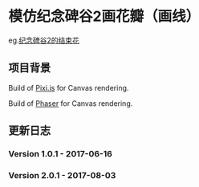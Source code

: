 # 模仿纪念碑谷2画花瓣（画线）
eg.[纪念碑谷2的结束花](https://tieba.baidu.com/p/5149539570)

## 项目背景
Build of [Pixi.js](https://github.com/GoodBoyDigital/pixi.js/) for Canvas rendering.

Build of [Phaser](https://github.com/photonstorm/phaser) for Canvas rendering.

## 更新日志
### Version 1.0.1 - 2017-06-16
### Version 2.0.1 - 2017-08-03




